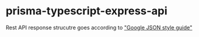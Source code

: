 # prisma-typescript-express-api

Rest API response strucutre goes according to ["Google JSON style guide"
](<[https://link](https://google.github.io/styleguide/jsoncstyleguide.xml)>)
